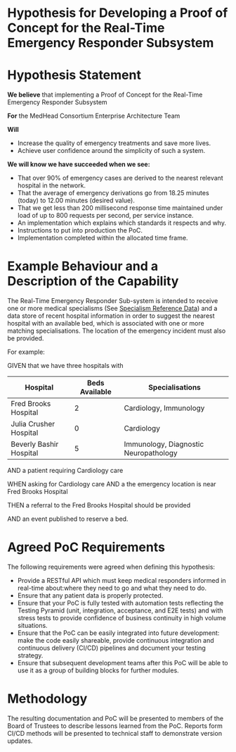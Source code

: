 # Hypothesis for Developing a Proof of Concept for the Real-Time Emergency Responder Subsystem

# Hypothesis Statement

**We believe** that implementing a Proof of Concept for the Real-Time Emergency Responder Subsystem

**For** the MedHead Consortium Enterprise Architecture Team

**Will**
* Increase the quality of emergency treatments and save more lives.
* Achieve user confidence around the simplicity of such a system.

**We will know we have succeeded when we see:**
* That over 90% of emergency cases are derived to the nearest relevant hospital in the network.
* That the average of emergency derivations go from 18.25 minutes (today) to 12.00 minutes (desired value).
* That we get less than 200 millisecond response time maintained under load of up to 800 requests per second, per service instance.
* An implementation which explains which standards it respects and why.
* Instructions to put into production the PoC.
* Implementation completed within the allocated time frame.

# Example Behaviour and a Description of the Capability

The Real-Time Emergency Responder Sub-system is intended to receive one or more medical specialisms (See [Specialism Reference Data](../models/reference-data/specialities)) 
and a data store of recent hospital information in order to suggest the nearest hospital with an available bed, which is associated with
    one or more matching specialisations. The location of the emergency incident must also be provided.
    
   For example:
   
   GIVEN that we have three hospitals with
   
   | Hospital | Beds Available  | Specialisations |
   | -------- | --------------  | -------------- |
   | Fred Brooks Hospital | 2 | Cardiology, Immunology |
   | Julia Crusher Hospital | 0 | Cardiology |
   | Beverly Bashir Hospital | 5 | Immunology, Diagnostic Neuropathology |
   
   AND a patient requiring Cardiology care
   
   WHEN asking for Cardiology care AND a the emergency location is near Fred Brooks Hospital
   
   THEN a referral to the Fred Brooks Hospital should be provided
   
   AND an event published to reserve a bed.


# Agreed PoC Requirements

The following requirements were agreed when defining this hypothesis:

* Provide a RESTful API which must keep medical responders informed in real-time about:where they need to go and what they need to do.
* Ensure that any patient data is properly protected. 
* Ensure that your PoC is fully tested with automation tests reflecting the Testing Pyramid (unit, integration, acceptance, and E2E tests) and with stress tests to provide confidence of business continuity in high volume situations.
* Ensure that the PoC can be easily integrated into future development: make the code easily shareable, provide continuous integration and continuous delivery (CI/CD) pipelines and document your testing strategy.
* Ensure that subsequent development teams after this PoC will be able to use it as a group of building blocks for further modules.


# Methodology

The resulting documentation and PoC will be presented to members of the Board of Trustees to describe lessons learned from the PoC.
Reports form CI/CD methods will be presented to technical staff to demonstrate version updates.

